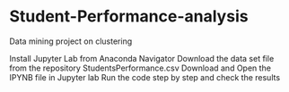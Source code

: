 # Student-Performance-analysis
Data mining project on clustering

Install Jupyter Lab from Anaconda Navigator
Download the data set file from the repository StudentsPerformance.csv
Download and Open the IPYNB file in Jupyter lab
Run the code step by step and check the results
